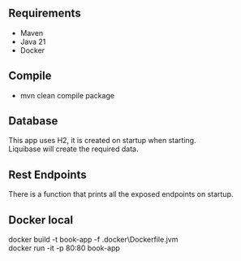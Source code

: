 ## Requirements
* Maven
* Java 21
* Docker

## Compile
* mvn clean compile package

## Database
This app uses H2, it is created on startup when starting.
<br>Liquibase will create the required data.

## Rest Endpoints
There is a function that prints all the exposed endpoints on startup.

## Docker local
docker build -t book-app -f .docker\Dockerfile.jvm
<br>docker run -it -p 80:80 book-app